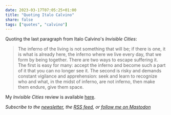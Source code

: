 ```yaml
---
date: 2023-03-17T07:05:25+01:00
title: "Quoting Italo Calvino"
share: false
tags: ["quotes", "calvino"]
---
```

Quoting the last paragraph from Italo Calvino's *Invisible Cities*:

> The inferno of the living is not something that will be; if there is one, it is what is already here, the inferno where we live every day, that we form by being together. There are two ways to escape suffering it. The first is easy for many: accept the inferno and become such a part of it that you can no longer see it. The second is risky and demands constant vigilance and apprehension: seek and learn to recognize who and what, in the midst of inferno, are not inferno, then make them endure, give them space.

My *Invisible Cities* review is available [here](http://localhost:1313/book-review-invisible-cities/).

*Subscribe to the [newsletter][nl], the [RSS feed][rss], or [follow me on Mastodon][m]*

 [rss]: https://nicolaiarocci.com/index.xml
 [m]: https://fosstodon.org/@nicola
 [nl]: https://nicolaiarocci.substack.com
